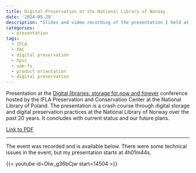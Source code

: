 ```yaml
---
title: Digital Preservation at the National Library of Norway
date: '2024-05-29'
description: "Slides and video recording of the presentation I held at the Digital libraries: storage for now and forever conference."
categories: 
  - presentation
tags:
  - IFLA
  - PAC
  - digital preservation
  - hpss
  - sam-fs
  - product orientation
  - digital preservation
---
```


Presentation at the [Digital libraries: storage for now and forever](https://www.bn.org.pl/aktualnosci/5307-digital-libraries:-storage-for-now-and-forever.-konferencja-na-temat-przechowywania-zbiorow-w-bibliotekach-cyfrowych..html) conference hosted by the IFLA Preservation and Conservation Center at the National Library of Poland. 
The presentation is a crash course through digital storage and digital preservation practices at the National Library of Norway over the past 20 years. 
It concludes with current status and our future plans.

[Link to PDF](2024-05-29-IFLA-PAC-DIGIPRES.pdf)

---

The event was recorded and is available below. 
There were some technical issues in the event, but my presentation starts at 4h01m44s. 

{{< youtube id=OIw_g36bCjw start=14504 >}}